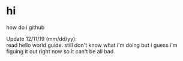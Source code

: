 # hi
how do i github

Update 12/11/19 (mm/dd/yy):</br>
read hello world guide. still don't know what i'm doing but i guess i'm figuing it out right now so it can't be all bad.
